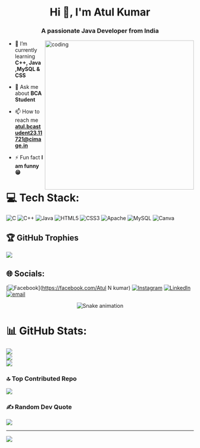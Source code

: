 <h1 align="center">Hi 👋, I'm Atul Kumar</h1>
<h3 align="center">A passionate Java Developer from India</h3>
<img align="right" alt="coding "width="400" src="https://t4.ftcdn.net/jpg/08/70/32/31/360_F_870323199_ajFBiDNHIlYPyy5Hdl0BOXuLFqLsirD6.jpg">

- 🌱 I’m currently learning **C++, Java ,MySQL & CSS**

- 💬 Ask me about **BCA Student**

- 📫 How to reach me **atul.bcastudent23.11721@cimage.in**

- ⚡ Fun fact **I am funny😁**

# 💻 Tech Stack:
![C](https://img.shields.io/badge/c-%2300599C.svg?style=for-the-badge&logo=c&logoColor=white) ![C++](https://img.shields.io/badge/c++-%2300599C.svg?style=for-the-badge&logo=c%2B%2B&logoColor=white) ![Java](https://img.shields.io/badge/java-%23ED8B00.svg?style=for-the-badge&logo=openjdk&logoColor=white) ![HTML5](https://img.shields.io/badge/html5-%23E34F26.svg?style=for-the-badge&logo=html5&logoColor=white) ![CSS3](https://img.shields.io/badge/css3-%231572B6.svg?style=for-the-badge&logo=css3&logoColor=white) ![Apache](https://img.shields.io/badge/apache-%23D42029.svg?style=for-the-badge&logo=apache&logoColor=white) ![MySQL](https://img.shields.io/badge/mysql-4479A1.svg?style=for-the-badge&logo=mysql&logoColor=white) ![Canva](https://img.shields.io/badge/Canva-%2300C4CC.svg?style=for-the-badge&logo=Canva&logoColor=white)

## 🏆 GitHub Trophies
![](https://github-profile-trophy.vercel.app/?username=AtulKumar0011&theme=radical&no-frame=false&no-bg=true&margin-w=4)

## 🌐 Socials:
[![Facebook](https://img.shields.io/badge/Facebook-%231877F2.svg?logo=Facebook&logoColor=white)](https://facebook.com/Atul N kumar) [![Instagram](https://img.shields.io/badge/Instagram-%23E4405F.svg?logo=Instagram&logoColor=white)](https://instagram.com/atusha_44) [![LinkedIn](https://img.shields.io/badge/LinkedIn-%230077B5.svg?logo=linkedin&logoColor=white)](https://linkedin.com/in/https://www.linkedin.com/in/atul-kumar-6725b1301/overlay/about-this-profile/?lipi=urn%3Ali%3Apage%3Ad_flagship3_profile_view_base%3BiAsBsR4ZSKiQccSaQLdPnQ%3D%3D) [![email](https://img.shields.io/badge/Email-D14836?logo=gmail&logoColor=white)](mailto:atul.bcastudent23.11721@cimage.in) 

<!-- Snake Game Repo View -->

<div align="center">
  <img src="https://profile-readme-generator.com/assets/snake.svg" alt="Snake animation" />
</div>

# 📊 GitHub Stats:
![](https://github-readme-stats.vercel.app/api?username=AtulKumar0011&theme=calm_pink&hide_border=false&include_all_commits=true&count_private=false)<br/>
![](https://nirzak-streak-stats.vercel.app/?user=AtulKumar0011&theme=calm_pink&hide_border=false)<br/>
![](https://github-readme-stats.vercel.app/api/top-langs/?username=AtulKumar0011&theme=calm_pink&hide_border=false&include_all_commits=true&count_private=false&layout=compact)




### 🔝 Top Contributed Repo
![](https://github-contributor-stats.vercel.app/api?username=AtulKumar0011&limit=5&theme=dark&combine_all_yearly_contributions=true)


### ✍️ Random Dev Quote
![](https://quotes-github-readme.vercel.app/api?type=horizontal&theme=radical)

---
[![](https://visitcount.itsvg.in/api?id=AtulKumar0011&icon=0&color=0)](https://visitcount.itsvg.in)

<!-- Proudly created with GPRM ( https://gprm.itsvg.in ) -->

